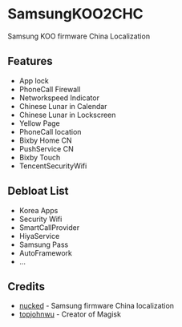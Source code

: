 # SamsungKOO2CHC
Samsung KOO firmware China Localization

## Features
* App lock
* PhoneCall Firewall
* Networkspeed Indicator
* Chinese Lunar in Calendar
* Chinese Lunar in Lockscreen 
* Yellow Page
* PhoneCall location
* Bixby Home CN
* PushService CN
* Bixby Touch
* TencentSecurityWifi

## Debloat List
* Korea Apps 
* Security Wifi
* SmartCallProvider
* HiyaService
* Samsung Pass
* AutoFramework
* ...

## Credits
- [nucked](https://github.com/nucked) - Samsung firmware China localization
- [topjohnwu](https://github.com/topjohnwu) - Creator of Magisk
